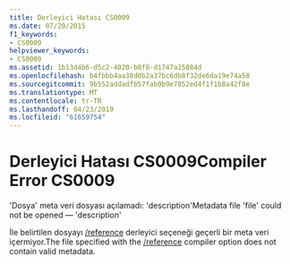 ```yaml
---
title: Derleyici Hatası CS0009
ms.date: 07/20/2015
f1_keywords:
- CS0009
helpviewer_keywords:
- CS0009
ms.assetid: 1b13d4b6-d5c2-4020-b0f8-d1747a15084d
ms.openlocfilehash: b4fbbb4aa38d0b2a37bc6db8f32de6da19e74a58
ms.sourcegitcommit: 9b552addadfb57fab0b9e7852ed4f1f1b8a42f8e
ms.translationtype: MT
ms.contentlocale: tr-TR
ms.lasthandoff: 04/23/2019
ms.locfileid: "61659754"
---
```

# <a name="compiler-error-cs0009"></a><span data-ttu-id="aad42-102">Derleyici Hatası CS0009</span><span class="sxs-lookup"><span data-stu-id="aad42-102">Compiler Error CS0009</span></span>
<span data-ttu-id="aad42-103">'Dosya' meta veri dosyası açılamadı: 'description'</span><span class="sxs-lookup"><span data-stu-id="aad42-103">Metadata file 'file' could not be opened — 'description'</span></span>  
  
 <span data-ttu-id="aad42-104">İle belirtilen dosyayı [/reference](../../csharp/language-reference/compiler-options/reference-compiler-option.md) derleyici seçeneği geçerli bir meta veri içermiyor.</span><span class="sxs-lookup"><span data-stu-id="aad42-104">The file specified with the [/reference](../../csharp/language-reference/compiler-options/reference-compiler-option.md) compiler option does not contain valid metadata.</span></span>
